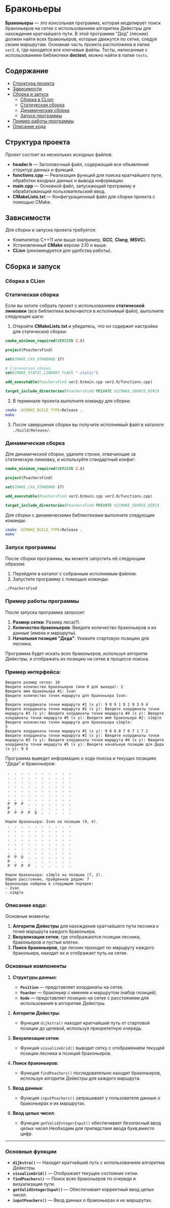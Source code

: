 

# Браконьеры

**Браконьеры** — это консольная программа, которая моделирует поиск браконьеров на сетке с использованием алгоритма Дейкстры для нахождения кратчайшего пути. В этой программе "Дед" (лесник) должен найти всех браконьеров, которые движутся по сетке, следуя своим маршрутам.
Основная часть проекта расположена в папке `ver2.0`, где находятся все ключевые файлы. Тесты, написанные с использованием библиотеки **doctest**, можно найти в папке `tests`.
## Содержание

- [Структура проекта](#структура-проекта)
- [Зависимости](#зависимости)
- [Сборка и запуск](#сборка-и-запуск)
  - [Сборка в CLion](#сборка-в-clion)
  - [Статическая сборка](#статическая-сборка)
  - [Динамическая сборка](#динамическая-сборка)
  - [Запуск программы](#запуск-программы)
- [Пример работы программы](#пример-работы-программы)
- [Описание кода](#описание-кода)


## Структура проекта

Проект состоит из нескольких исходных файлов:

- **header.h** — Заголовочный файл, содержащий все объявления структур данных и функций.
- **functions.cpp** — Реализация функций для поиска кратчайшего пути, обработки входных данных и вывода информации.
- **main.cpp** — Основной файл, запускающий программу и обрабатывающий пользовательский ввод.
- **CMakeLists.txt** — Конфигурационный файл для сборки проекта с помощью CMake.

## Зависимости

Для сборки и запуска проекта требуется:

- Компилятор C++11 или выше (например, **GCC**, **Clang**, **MSVC**).
- Установленный **CMake** версии 3.10 и выше.
- **CLion** (рекомендуется для удобства работы).

## Сборка и запуск

### Сборка в CLion



### Статическая сборка

Если вы хотите собрать проект с использованием **статической линковки** (все библиотеки включаются в исполнимый файл), выполните следующие шаги:

1. Откройте **CMakeLists.txt** и убедитесь, что он содержит настройки для статической сборки:

```cmake
cmake_minimum_required(VERSION 2.8)

project(PoachersFind)

set(CMAKE_CXX_STANDARD 17)

# Статическая сборка
set(CMAKE_STATIC_LIBRARY_FLAGS "-static")

add_executable(PoachersFind ver2.0/main.cpp ver2.0/functions.cpp)

target_include_directories(PoachersFind PRIVATE ${CMAKE_SOURCE_DIR})
```

2. В терминале проекта выполните команду для сборки:

```bash
cmake -DCMAKE_BUILD_TYPE=Release .
make
```

3. После завершения сборки вы получите исполнимый файл в каталоге `./build/Release/`.

### Динамическая сборка

Для динамической сборки, удалите строки, отвечающие за статическую линковку, и используйте стандартный конфиг:

```cmake
cmake_minimum_required(VERSION 2.8)

project(PoachersFind)

set(CMAKE_CXX_STANDARD 17)

add_executable(PoachersFind ver2.0/main.cpp ver2.0/functions.cpp)

target_include_directories(PoachersFind PRIVATE ${CMAKE_SOURCE_DIR})
```

Для сборки с динамическими библиотеками выполните следующие команды:

```bash
cmake -DCMAKE_BUILD_TYPE=Release .
make
```

### Запуск программы

После сборки программы, вы можете запустить её следующим образом:

1. Перейдите в каталог с собранным исполнимым файлом.
2. Запустите программу с помощью команды:

```bash
./PoachersFind
```

### Пример работы программы

После запуска программа запросит:

1. **Размер сетки**: Размер леса(?).
2. **Количество браконьеров**: Введите количество браконьеров и их данные (имена и маршруты).
3. **Начальная позиция "Деда"**: Укажите стартовую позицию для лесника.

Программа будет искать всех браконьеров, используя алгоритм Дейкстры, и отображать их позицию на сетке в процессе поиска.

### Пример интерфейса:

```
Введите размер сетки: 10
Введите количество браконьеров (или 0 для выхода): 2
Введите имя браконьера #1: Ivan
Введите количество точек маршрута для браконьера Ivan:
5
Введите координаты точки маршрута #1 (x y): 9 0 9 1 9 2 9 3 9 4
Введите координаты точки маршрута #2 (x y): Введите координаты точки маршрута #3 (x y): Введите координаты точки маршрута #4 (x y): Введите координаты точки маршрута #5 (x y): Введите имя браконьера #2: s1mple
Введите количество точек маршрута для браконьера s1mple:
5
Введите координаты точки маршрута #1 (x y): 9 0 8 0 7 0 7 1 7 2
Введите координаты точки маршрута #2 (x y): Введите координаты точки маршрута #3 (x y): Введите координаты точки маршрута #4 (x y): Введите координаты точки маршрута #5 (x y): Введите начальную позицию для Деда (x y): 9 9
```

Программа выведет информацию о ходе поиска и текущих позициях "Деда" и браконьеров:

```
 .  .  .  .  .  .  .  .  .  .
 .  .  .  .  .  .  .  .  .  .
 .  .  .  .  .  .  .  .  .  .
 .  .  .  .  .  .  .  .  .  .
 .  .  .  .  .  .  .  .  .  .
 .  .  .  .  .  .  .  .  .  .
 .  .  .  .  .  .  .  .  .  .
 P  P  P  .  .  .  .  .  .  .
 P  .  .  .  .  .  .  .  .  .
 P  P  P  P  D  .  .  .  .  .

Нашли браконьера: Ivan на позиции (9, 4).
 .  .  .  .  .  .  .  .  .  .
 .  .  .  .  .  .  .  .  .  .
 .  .  .  .  .  .  .  .  .  .
 .  .  .  .  .  .  .  .  .  .
 .  .  .  .  .  .  .  .  .  .
 .  .  .  .  .  .  .  .  .  .
 .  .  .  .  .  .  .  .  .  .
 P  P  D  .  .  .  .  .  .  .
 P  .  .  .  .  .  .  .  .  .
 P  P  P  P  .  .  .  .  .  .

Нашли браконьера: s1mple на позиции (7, 2).
Общее расстояние, пройденное дедoм: 7
Браконьеры найдены в следующем порядке:
- Ivan
- s1mple

```
### Описание кода:
Основные моменты:
1. **Алгоритм Дейкстры** для нахождения кратчайшего пути лесника к точке маршрута каждого браконьера.
2. **Визуализация сетки**, где отображаются позиции лесника, браконьеров и пустые клетки.
3. **Поиск браконьеров**, где лесник проходит по маршруту каждого браконьера, находит их и отображает путь на сетке.

### Основные компоненты

1. **Структуры данных**:
   - **`Position`** — представляет координаты на сетке.
   - **`Poacher`** — браконьер с именем и маршрутом (набор позиций).
   - **`Node`** — представляет позицию на сетке с расстоянием для использования в алгоритме Дейкстры.

2. **Алгоритм Дейкстры**:
   - Функция `dijkstra()` находит кратчайший путь от стартовой позиции до целевой, используя приоритетную очередь.

3. **Визуализация сетки**:
   - Функция `visualizeGrid()` выводит сетку с отображением текущей позиции лесника и позиций браконьеров.

4. **Поиск браконьеров**:
   - Функция `findPoachers()` последовательно находит браконьеров, используя алгоритм Дейкстры для каждого маршрута.

5. **Ввод данных**:
   - Функция `inputPoachers()` запрашивает у пользователя данные о браконьерах и их маршрутах.

6. **Ввод целых чисел**:
   - Функция `getValidIntegerInput()` обеспечивает безопасный ввод целых чисел.Необходим для припядствия ввода букв,вместо цифр.

---

### Основные функции

- **`dijkstra()`** — Находит кратчайший путь с использованием алгоритма Дейкстры.
- **`visualizeGrid()`** — Отображает текущее состояние сетки.
- **`findPoachers()`** — Поиск всех браконьеров по очереди и визуализация пути.
- **`getValidIntegerInput()`** — Обеспечивает корректный ввод целых чисел.
- **`inputPoachers()`** — Ввод данных о браконьерах и их маршрутах.

